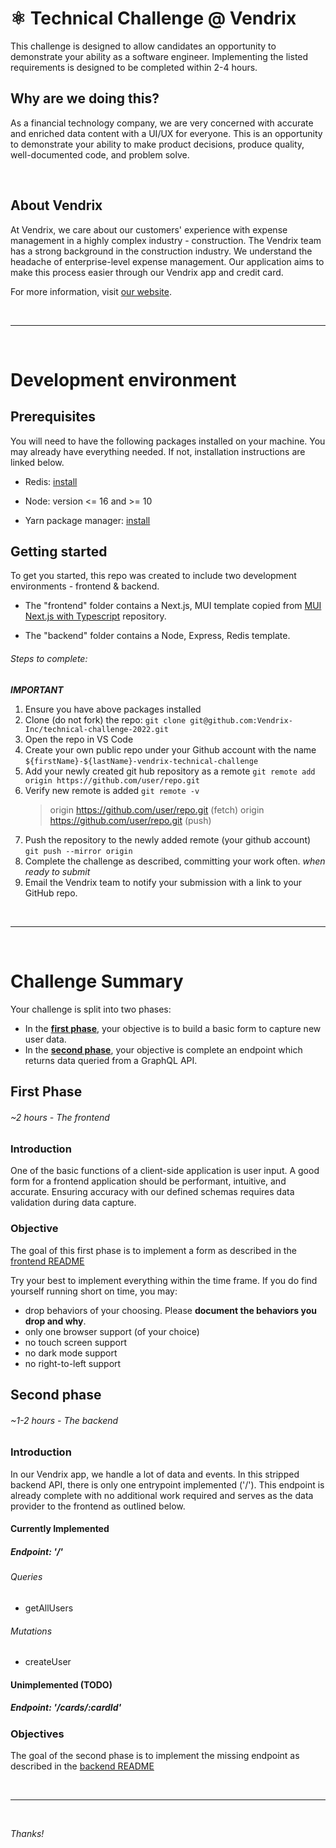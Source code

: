 # ⚛️ Technical Challenge @ Vendrix

This challenge is designed to allow candidates an opportunity to demonstrate your ability as a software engineer. Implementing the listed requirements is designed to be completed within 2-4 hours.

## Why are we doing this?

As a financial technology company, we are very concerned with accurate and enriched data content with a UI/UX for everyone. This is an opportunity to demonstrate your ability to make product decisions, produce quality, well-documented code, and problem solve.

<br>

## About Vendrix

At Vendrix, we care about our customers' experience with expense management in a highly complex industry - construction. The Vendrix team has a strong background in the construction industry. We understand the headache of enterprise-level expense management. Our application aims to make this process easier through our Vendrix app and credit card.

For more information, visit [our website](https://vendrix.co).

<br>

---

<br>

# Development environment

## Prerequisites

You will need to have the following packages installed on your machine. You may already have everything needed. If not, installation instructions are linked below.

- Redis: [install](https://redis.io/docs/getting-started/#:~:text=Redis%20server%20process.-,Install%20Redis,-How%20you%20install)

- Node: version <= 16 and >= 10

- Yarn package manager: [install](https://classic.yarnpkg.com/lang/en/docs/install/#mac-stable)

## Getting started

To get you started, this repo was created to include two development environments - frontend & backend.

- The "frontend" folder contains a Next.js, MUI template copied from [MUI Next.js with Typescript](https://github.com/mui/material-ui/tree/master/examples/nextjs-with-typescript) repository.

- The "backend" folder contains a Node, Express, Redis template.

###### Steps to complete:

**_IMPORTANT_**

1. Ensure you have above packages installed
2. Clone (do not fork) the repo: `git clone git@github.com:Vendrix-Inc/technical-challenge-2022.git`
3. Open the repo in VS Code
4. Create your own public repo under your Github account with the name `${firstName}-${lastName}-vendrix-technical-challenge`
5. Add your newly created git hub repository as a remote `git remote add origin https://github.com/user/repo.git`
6. Verify new remote is added `git remote -v`
   > origin https://github.com/user/repo.git (fetch)
   > origin https://github.com/user/repo.git (push)
7. Push the repository to the newly added remote (your github account) `git push --mirror origin`
8. Complete the challenge as described, committing your work often.
   _when ready to submit_
9. Email the Vendrix team to notify your submission with a link to your GitHub repo.

<br>

---

<br>

# Challenge Summary

Your challenge is split into two phases:

- In the **[first phase](#first-phase)**, your objective is to build a basic form to capture new user data.
- In the **[second phase](#second-phase)**, your objective is complete an endpoint which returns data queried from a GraphQL API.

## First Phase

###### _~2 hours - The frontend_

### Introduction

One of the basic functions of a client-side application is user input. A good form for a frontend application should be performant, intuitive, and accurate. Ensuring accuracy with our defined schemas requires data validation during data capture.

### Objective

The goal of this first phase is to implement a form as described in the [frontend README](./frontend/README.md)

Try your best to implement everything within the time frame. If you do find yourself running short on time, you may:

- drop behaviors of your choosing. Please **document the behaviors you drop and why**.
- only one browser support (of your choice)
- no touch screen support
- no dark mode support
- no right-to-left support

## Second phase

###### _~1-2 hours - The backend_

### Introduction

In our Vendrix app, we handle a lot of data and events. In this stripped backend API, there is only one entrypoint implemented ('/'). This endpoint is already complete with no additional work required and serves as the data provider to the frontend as outlined below.

#### Currently Implemented

##### Endpoint: '/'

###### Queries

- getAllUsers

###### Mutations

- createUser

#### Unimplemented (TODO)

##### Endpoint: '/cards/:cardId'

### Objectives

The goal of the second phase is to implement the missing endpoint as described in the [backend README](./backend/readme.md)

<br>

---

<br>

_Thanks!_
